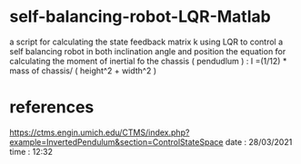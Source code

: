 # self-balancing-robot-LQR-Matlab
a script for calculating the state feedback matrix k using LQR to control a self balancing robot in both inclination angle and position
the equation for calculating the moment of inertial fo the chassis ( pendudlum ) : 
I =(1/12) * mass of chassis/ ( height^2 + width^2 )
# references 
https://ctms.engin.umich.edu/CTMS/index.php?example=InvertedPendulum&section=ControlStateSpace    date : 28/03/2021   time : 12:32

